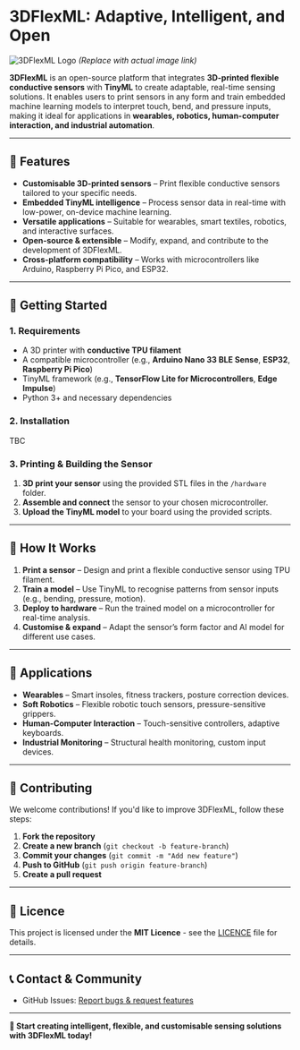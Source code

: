 # 3DFlexML: Adaptive, Intelligent, and Open

![3DFlexML Logo](https://your-image-url.com) *(Replace with actual image link)*

**3DFlexML** is an open-source platform that integrates **3D-printed flexible conductive sensors** with **TinyML** to create adaptable, real-time sensing solutions. It enables users to print sensors in any form and train embedded machine learning models to interpret touch, bend, and pressure inputs, making it ideal for applications in **wearables, robotics, human-computer interaction, and industrial automation**.

---

## 🚀 Features

- **Customisable 3D-printed sensors** – Print flexible conductive sensors tailored to your specific needs.
- **Embedded TinyML intelligence** – Process sensor data in real-time with low-power, on-device machine learning.
- **Versatile applications** – Suitable for wearables, smart textiles, robotics, and interactive surfaces.
- **Open-source & extensible** – Modify, expand, and contribute to the development of 3DFlexML.
- **Cross-platform compatibility** – Works with microcontrollers like Arduino, Raspberry Pi Pico, and ESP32.

---

## 🔧 Getting Started

### 1. Requirements
- A 3D printer with **conductive TPU filament**
- A compatible microcontroller (e.g., **Arduino Nano 33 BLE Sense**, **ESP32**, **Raspberry Pi Pico**)
- TinyML framework (e.g., **TensorFlow Lite for Microcontrollers**, **Edge Impulse**)
- Python 3+ and necessary dependencies

### 2. Installation
TBC
<!--
```bash
# Clone the repository
git clone https://github.com/yourusername/3DFlexML.git
cd 3DFlexML

# Install dependencies
pip install -r requirements.txt
```
-->
### 3. Printing & Building the Sensor
1. **3D print your sensor** using the provided STL files in the `/hardware` folder.
2. **Assemble and connect** the sensor to your chosen microcontroller.
3. **Upload the TinyML model** to your board using the provided scripts.

---

## 🧠 How It Works
1. **Print a sensor** – Design and print a flexible conductive sensor using TPU filament.
2. **Train a model** – Use TinyML to recognise patterns from sensor inputs (e.g., bending, pressure, motion).
3. **Deploy to hardware** – Run the trained model on a microcontroller for real-time analysis.
4. **Customise & expand** – Adapt the sensor’s form factor and AI model for different use cases.

---

## 🎯 Applications
- **Wearables** – Smart insoles, fitness trackers, posture correction devices.
- **Soft Robotics** – Flexible robotic touch sensors, pressure-sensitive grippers.
- **Human-Computer Interaction** – Touch-sensitive controllers, adaptive keyboards.
- **Industrial Monitoring** – Structural health monitoring, custom input devices.

---

## 🤝 Contributing
We welcome contributions! If you'd like to improve 3DFlexML, follow these steps:
1. **Fork the repository**
2. **Create a new branch** (`git checkout -b feature-branch`)
3. **Commit your changes** (`git commit -m "Add new feature"`)
4. **Push to GitHub** (`git push origin feature-branch`)
5. **Create a pull request**

---

## 📜 Licence
This project is licensed under the **MIT Licence** - see the [LICENCE](LICENCE) file for details.

---

## 📞 Contact & Community
- GitHub Issues: [Report bugs & request features](https://github.com/yourusername/3DFlexML/issues)


---

**🚀 Start creating intelligent, flexible, and customisable sensing solutions with 3DFlexML today!**
